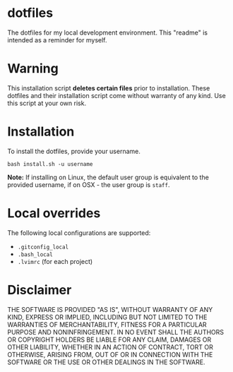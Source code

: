 # dotfiles

The dotfiles for my local development environment. This "readme" is intended as a reminder for myself.

# Warning

This installation script **deletes certain files** prior to installation. These dotfiles and their installation script come without warranty of any kind. Use this script at your own risk.

# Installation

To install the dotfiles, provide your username.

```
bash install.sh -u username
```

**Note:** If installing on Linux, the default user group is equivalent to the provided username, if on OSX - the user group is `staff`.

# Local overrides

The following local configurations are supported:

- `.gitconfig_local`
- `.bash_local`
- `.lvimrc` (for each project)

# Disclaimer

THE SOFTWARE IS PROVIDED "AS IS", WITHOUT WARRANTY OF ANY KIND, EXPRESS OR IMPLIED, INCLUDING BUT NOT LIMITED TO THE WARRANTIES OF MERCHANTABILITY, FITNESS FOR A PARTICULAR PURPOSE AND NONINFRINGEMENT. IN NO EVENT SHALL THE AUTHORS OR COPYRIGHT HOLDERS BE LIABLE FOR ANY CLAIM, DAMAGES OR OTHER LIABILITY, WHETHER IN AN ACTION OF CONTRACT, TORT OR OTHERWISE, ARISING FROM, OUT OF OR IN CONNECTION WITH THE SOFTWARE OR THE USE OR OTHER DEALINGS IN THE SOFTWARE.
